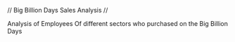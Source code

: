 // Big Billion Days Sales Analysis //


Analysis of Employees Of different sectors who purchased on the Big Billion Days


